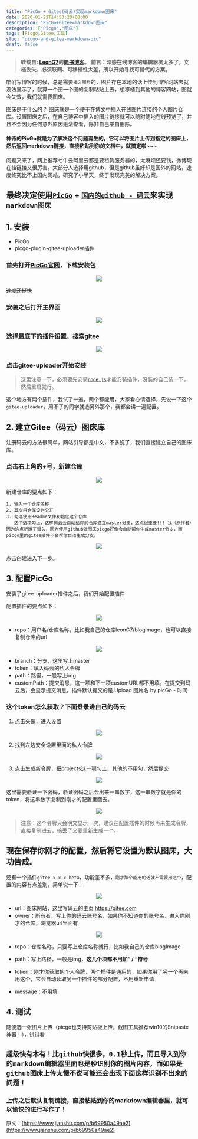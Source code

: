 ```yaml
---
title: "PicGo + Gitee(码云)实现markdown图床"
date: 2020-01-22T14:53:20+08:00
description: "PicGo+Gitee=markdown图床"
categories: ["Picgo","图床"]
tags: [Picgo,Gitee,工具]
slug: "picgo-and-gitee-markdown-pic"
draft: false
---
```


> **转载自: [LeonG7](https://www.jianshu.com/u/f81ef1ee8360)的[简书博客](https://www.jianshu.com/p/b69950a49ae2)。**
> **前言：深感在线博客的编辑器坑太多了，文档丢失、必须联网、可移植性太差，所以开始寻找可替代的方案。**

咱们写博客的时候，总是需要`插入图片`的，图片存在本地的话上传到博客网站去就没法显示了，就算一个图一个图的复制粘贴上去，想移植到其他的博客网站，图就会失效，我们就需要图床。

图床是干什么的？ 图床就是一个便于在博文中插入在线图片连接的个人图片仓库。设置图床之后，在自己博客中插入的图片链接就可以随时随地在线预览了，并且不会因为任何意外原因无法查看，除非自己亲自删除。

#### 神奇的PicGo就是为了解决这个问题诞生的，它可以将图片上传到指定的图床上，然后返回markdown链接，直接粘贴到你的文档中，就搞定啦~~~

问题又来了，网上推荐七牛云阿里云都是要租赁服务器的，太麻烦还要钱，微博现在挂链接又很厉害。大部分人选择用github，但是github虽好却是国外的网站，速度终究比不上国内网站，研究了小半天，终于发现完美的解决方案。

## 最终决定使用[`PicGo`](https://github.com/Molunerfinn/PicGo) + [`国内的github - 码云`](https://gitee.com)来实现`markdown图床`

## 1. 安装

  - PicGo
  - picgo-plugin-gitee-uploader插件

### 首先打开[PicGo官网](https://github.com/Molunerfinn/PicGo)，下载安装包

<center><img src="https://gitee.com/dogleft/blogsrc/raw/master/img/picgo1.jpg"/></center>

<del>速度还挺快</del>

### 安装之后打开主界面

<center><img src="https://gitee.com/dogleft/blogsrc/raw/master/img/picgo2.jpg"/></center>

### 选择最底下的插件设置，搜索gitee

<center><img src="https://gitee.com/dogleft/blogsrc/raw/master/img/picgo3.jpg"/></center>

### 点击gitee-uploader开始安装

> 这里注意一下，必须要先安装[`node.js`](https://nodejs.org)才能安装插件，没装的自己装一下，然后重启就行。

这个地方有两个插件，我试了一遍，两个都能用，大家看心情选择，先说一下这个`gitee-uploader`，用不了的同学就选另外那个，我都会讲一遍配置。

## 2. 建立Gitee（码云）图床库

注册码云的方法很简单，网站引导都是中文，不多说了，我们直接建立自己的图床库。

### 点击右上角的+号，新建仓库

<center><img src="https://gitee.com/dogleft/blogsrc/raw/master/img/picgo4.jpg"/></center>

新建仓库的要点如下：

    1. 输入一个仓库名称
    2. 其次将仓库设为公开
    3. 勾选使用Readme文件初始化这个仓库
       这个选项勾上，这样码云会自动给你的仓库建立master分支，这点很重要!!! 我（原作者）因为这点折腾了很久，因为使用github做图床picgo好像会自动帮你生成master分支，而picgo里的gitee插件不会帮你自动生成分支。

<center><img src="https://gitee.com/dogleft/blogsrc/raw/master/img/picgo5.jpg"/></center>

点击创建进入下一步。

## 3. 配置PicGo

安装了gitee-uploader插件之后，我们开始配置插件

配置插件的要点如下：

<center><img src="https://gitee.com/dogleft/blogsrc/raw/master/img/picgo6.jpg"/></center>

- repo：用户名/仓库名称，比如我自己的仓库leonG7/blogImage，也可以直接复制仓库的url

<center><img src="https://gitee.com/dogleft/blogsrc/raw/master/img/picgo7.jpg"/></center>

- branch：分支，这里写上master
- token：填入码云的私人令牌
- path：路径，一般写上img
- customPath：提交消息，这一项和下一项customURL都不用填。在提交到码云后，会显示提交消息，插件默认提交的是 Upload 图片名 by picGo - 时间

### 这个token怎么获取？下面登录进自己的码云

1. 点击头像，进入设置

<center><img src="https://gitee.com/dogleft/blogsrc/raw/master/img/picgo8.jpg"/></center>

2. 找到左边安全设置里面的私人令牌

<center><img src="https://gitee.com/dogleft/blogsrc/raw/master/img/picgo9.jpg"/></center>

3. 点击生成新令牌，把projects这一项勾上，其他的不用勾，然后提交

<center><img src="https://gitee.com/dogleft/blogsrc/raw/master/img/picgo10.jpg"/></center>

这里需要验证一下密码，验证密码之后会出来一串数字，这一串数字就是你的token，将这串数字复制到刚才的配置里面去。

<center><img src="https://gitee.com/dogleft/blogsrc/raw/master/img/picgo11.jpg"/></center>

> 注意：这个令牌只会明文显示一次，建议在配置插件的时候再来生成令牌，直接复制进去，搞丢了又要重新生成一个。

## 现在保存你刚才的配置，然后将它设置为默认图床，大功告成。

还有一个插件`gitee x.x.x-beta`，功能差不多，`刚才那个能用的话就不需要用这个`，配置的内容有点差别，简单说一下：

<center><img src="https://gitee.com/dogleft/blogsrc/raw/master/img/picgo12.jpg"/></center>

- url：图床网站，这里写码云的主页 https://gitee.com
- owner：所有者，写上你的码云账号名，如果你不知道你的账号名，进入你刚才的仓库，浏览器url里面有

<center><img src="https://gitee.com/dogleft/blogsrc/raw/master/img/picgo13.jpg"/></center>

- repo：仓库名称，只要写上仓库名称就行，比如我自己的仓库blogImage

- path：写上路径，一般是img，<strong>这几个项都不用加“ / “符号</strong>

- token：刚才你获取的个人令牌，两个插件是通用的，如果你用了另一个再来用这个，它会自动读取另一个插件的部分配置，不用重新申请

- message：不用填

## 4. 测试

随便选一张图片上传（picgo也支持剪贴板上传，截图工具推荐win10的Snipaste神器！），试试看

## **`超级快有木有！比github快很多，0.1秒上传，而且导入到你的markdown编辑器里面也是秒识别你的图片内容，而如果是github图床上传太慢不说可能还会出现下面这样识别不出来的问题！`**

### 上传之后默认复制链接，直接粘贴到你的markdown编辑器里，就可以愉快的进行写作了！

原文：[https://www.jianshu.com/p/b69950a49ae2](https://www.jianshu.com/p/b69950a49ae2)